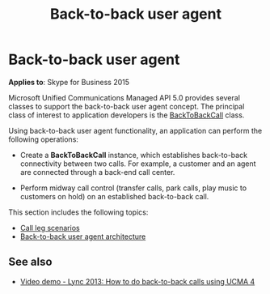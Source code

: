 ﻿---
title: Back-to-back user agent
TOCTitle: Back-to-back user agent
ms:assetid: f9ece1e1-ff34-4c31-9bb7-40e113cdbc36
ms:mtpsurl: https://msdn.microsoft.com/library/Dn466011(v=office.16)
ms:contentKeyID: 65239934
ms.date: 07/27/2015
mtps_version: v=office.16
---

# Back-to-back user agent

**Applies to**: Skype for Business 2015

Microsoft Unified Communications Managed API 5.0 provides several classes to support the back-to-back user agent concept. The principal class of interest to application developers is the [BackToBackCall](https://docs.microsoft.com/dotnet/api/microsoft.rtc.collaboration.backtobackcall?view=ucma-api) class. 

Using back-to-back user agent functionality, an application can perform the following operations:

- Create a **BackToBackCall** instance, which establishes back-to-back connectivity between two calls. For example, a customer and an agent are connected through a back-end call center.

- Perform midway call control (transfer calls, park calls, play music to customers on hold) on an established back-to-back call.

This section includes the following topics:

- [Call leg scenarios](call-leg-scenarios.md)
- [Back-to-back user agent architecture](back-to-back-user-agent-architecture.md)

## See also

- [Video demo - Lync 2013: How to do back-to-back calls using UCMA 4](https://channel9.msdn.com/posts/lync-2013-how-to-do-back-to-back-calls-using-ucma-4)

